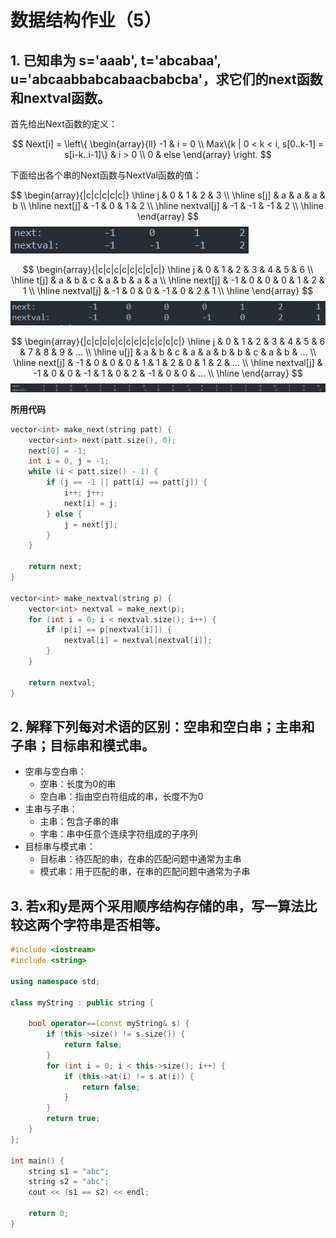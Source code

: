 # 数据结构作业（5）

## 1. 已知串为 s='aaab', t='abcabaa', u='abcaabbabcabaacbabcba'，求它们的next函数和nextval函数。

首先给出Next函数的定义：

$$
Next[i] = \left\{
\begin{array}{ll}
-1 & i = 0 \\
Max\{k | 0 < k < i, s[0..k-1] = s[i-k..i-1]\} & i > 0 \\
0 & else
\end{array}
\right.
$$

下面给出各个串的Next函数与NextVal函数的值：

$$
\begin{array}{|c|c|c|c|c|}
\hline
j & 0 & 1 & 2 & 3 \\
\hline
s[j] & a & a & a & b \\
\hline
next[j] & -1 & 0 & 1 & 2 \\
\hline
nextval[j] & -1 & -1 & -1 & 2 \\
\hline
\end{array}
$$
![img1](./1.png)

$$
\begin{array}{|c|c|c|c|c|c|c|c|}
\hline
j & 0 & 1 & 2 & 3 & 4 & 5 & 6 \\
\hline
t[j] & a & b & c & a & b & a & a \\
\hline
next[j] & -1 & 0 & 0 & 0 & 1 & 2 & 1 \\
\hline
nextval[j] & -1 & 0 & 0 & -1 & 0 & 2 & 1 \\
\hline
\end{array}
$$
![img2](./2.png)

$$
\begin{array}{|c|c|c|c|c|c|c|c|c|c|c|c|}
\hline
j & 0 & 1 & 2 & 3 & 4 & 5 & 6 & 7 & 8 & 9 & ... \\
\hline
u[j] & a & b & c & a & a & b & b & c & a & b & ... \\
\hline
next[j] & -1 & 0 & 0 & 0 & 1 & 1 & 2 & 0 & 1 & 2 & ... \\
\hline
nextval[j] & -1 & 0 & 0 & -1 & 1 & 0 & 2 & -1 & 0 & 0 & ... \\
\hline
\end{array}
$$
![img3](./3.png)

**所用代码**

```cpp
vector<int> make_next(string patt) {
    vector<int> next(patt.size(), 0);
    next[0] = -1;
    int i = 0, j = -1;
    while (i < patt.size() - 1) {
        if (j == -1 || patt[i] == patt[j]) {
            i++; j++;
            next[i] = j;
        } else {
            j = next[j];
        }
    }

    return next;
}

vector<int> make_nextval(string p) {
    vector<int> nextval = make_next(p);
    for (int i = 0; i < nextval.size(); i++) {
        if (p[i] == p[nextval[i]]) {
            nextval[i] = nextval[nextval[i]];
        }
    }

    return nextval;
}
```


## 2. 解释下列每对术语的区别：空串和空白串；主串和子串；目标串和模式串。

- 空串与空白串：
  - 空串：长度为0的串
  - 空白串：指由空白符组成的串，长度不为0
- 主串与子串：
  - 主串：包含子串的串
  - 字串：串中任意个连续字符组成的子序列
- 目标串与模式串：
  - 目标串：待匹配的串，在串的匹配问题中通常为主串
  - 模式串：用于匹配的串，在串的匹配问题中通常为子串


## 3. 若x和y是两个采用顺序结构存储的串，写一算法比较这两个字符串是否相等。

```cpp
#include <iostream>
#include <string>

using namespace std;

class myString : public string {

    bool operator==(const myString& s) {
        if (this->size() != s.size()) {
            return false;
        }
        for (int i = 0; i < this->size(); i++) {
            if (this->at(i) != s.at(i)) {
                return false;
            }
        }
        return true;        
    }
};

int main() {
    string s1 = "abc";
    string s2 = "abc";
    cout << (s1 == s2) << endl;

    return 0;
}
```